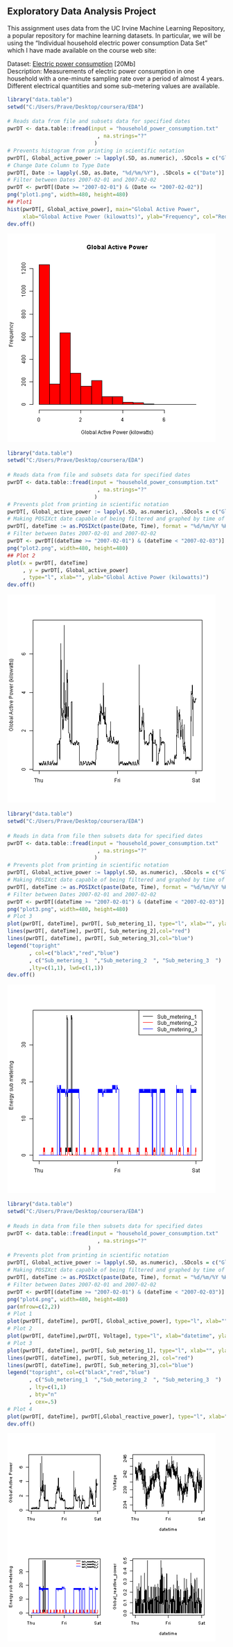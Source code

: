 ## Exploratory Data Analysis Project

This assignment uses data from the UC Irvine Machine Learning Repository, a popular repository for machine learning datasets. In particular, we will be using the “Individual household electric power consumption Data Set” which I have made available on the course web site:

Dataset:
[Electric power consumption](https://d396qusza40orc.cloudfront.net/exdata%2Fdata%2Fhousehold_power_consumption.zip) [20Mb]
</br>Description: Measurements of electric power consumption in one household with a one-minute sampling rate over a period of almost 4 years. Different electrical quantities and some sub-metering values are available.
```R
library("data.table")
setwd("C:/Users/Prave/Desktop/coursera/EDA")

# Reads data from file and subsets data for specified dates
pwrDT <- data.table::fread(input = "household_power_consumption.txt"
                             , na.strings="?"
                            )
# Prevents histogram from printing in scientific notation
pwrDT[, Global_active_power := lapply(.SD, as.numeric), .SDcols = c("Global_active_power")]
# Change Date Column to Type Date
pwrDT[, Date := lapply(.SD, as.Date, "%d/%m/%Y"), .SDcols = c("Date")]
# Filter between Dates 2007-02-01 and 2007-02-02
pwrDT <- pwrDT[(Date >= "2007-02-01") & (Date <= "2007-02-02")]
png("plot1.png", width=480, height=480)
## Plot1
hist(pwrDT[, Global_active_power], main="Global Active Power", 
     xlab="Global Active Power (kilowatts)", ylab="Frequency", col="Red")
dev.off()
```
![](https://github.com/praveenkaushik80/ExData_Plotting1/blob/master/plot1.png)
```R
library("data.table")
setwd("C:/Users/Prave/Desktop/coursera/EDA")

# Reads data from file and subsets data for specified dates
pwrDT <- data.table::fread(input = "household_power_consumption.txt"
                             , na.strings="?"
                            )
# Prevents plot from printing in scientific notation
pwrDT[, Global_active_power := lapply(.SD, as.numeric), .SDcols = c("Global_active_power")]
# Making POSIXct date capable of being filtered and graphed by time of day
pwrDT[, dateTime := as.POSIXct(paste(Date, Time), format = "%d/%m/%Y %H:%M:%S")]
# Filter between Dates 2007-02-01 and 2007-02-02
pwrDT <- pwrDT[(dateTime >= "2007-02-01") & (dateTime < "2007-02-03")]
png("plot2.png", width=480, height=480)
## Plot 2
plot(x = pwrDT[, dateTime]
     , y = pwrDT[, Global_active_power]
     , type="l", xlab="", ylab="Global Active Power (kilowatts)")
dev.off()
```
![](https://github.com/praveenkaushik80/ExData_Plotting1/blob/master/plot2.png)
```R
library("data.table")
setwd("C:/Users/Prave/Desktop/coursera/EDA")

# Reads in data from file then subsets data for specified dates
pwrDT <- data.table::fread(input = "household_power_consumption.txt"
                             , na.strings="?"
                            )
# Prevents plot from printing in scientific notation
pwrDT[, Global_active_power := lapply(.SD, as.numeric), .SDcols = c("Global_active_power")]
# Making POSIXct date capable of being filtered and graphed by time of day
pwrDT[, dateTime := as.POSIXct(paste(Date, Time), format = "%d/%m/%Y %H:%M:%S")]
# Filter between Dates 2007-02-01 and 2007-02-02
pwrDT <- pwrDT[(dateTime >= "2007-02-01") & (dateTime < "2007-02-03")]
png("plot3.png", width=480, height=480)
# Plot 3
plot(pwrDT[, dateTime], pwrDT[, Sub_metering_1], type="l", xlab="", ylab="Energy sub metering")
lines(pwrDT[, dateTime], pwrDT[, Sub_metering_2],col="red")
lines(pwrDT[, dateTime], pwrDT[, Sub_metering_3],col="blue")
legend("topright"
       , col=c("black","red","blue")
       , c("Sub_metering_1  ","Sub_metering_2  ", "Sub_metering_3  ")
       ,lty=c(1,1), lwd=c(1,1))
dev.off()
```
![](https://github.com/praveenkaushik80/ExData_Plotting1/blob/master/plot3.png)
```R
library("data.table")
setwd("C:/Users/Prave/Desktop/coursera/EDA")

# Reads in data from file then subsets data for specified dates
pwrDT <- data.table::fread(input = "household_power_consumption.txt"
                             , na.strings="?"
                          )
# Prevents plot from printing in scientific notation
pwrDT[, Global_active_power := lapply(.SD, as.numeric), .SDcols = c("Global_active_power")]
# Making POSIXct date capable of being filtered and graphed by time of day
pwrDT[, dateTime := as.POSIXct(paste(Date, Time), format = "%d/%m/%Y %H:%M:%S")]
# Filter between Dates 2007-02-01 and 2007-02-02
pwrDT <- pwrDT[(dateTime >= "2007-02-01") & (dateTime < "2007-02-03")]
png("plot4.png", width=480, height=480)
par(mfrow=c(2,2))
# Plot 1
plot(pwrDT[, dateTime], pwrDT[, Global_active_power], type="l", xlab="", ylab="Global Active Power")
# Plot 2
plot(pwrDT[, dateTime],pwrDT[, Voltage], type="l", xlab="datetime", ylab="Voltage")
# Plot 3
plot(pwrDT[, dateTime], pwrDT[, Sub_metering_1], type="l", xlab="", ylab="Energy sub metering")
lines(pwrDT[, dateTime], pwrDT[, Sub_metering_2], col="red")
lines(pwrDT[, dateTime], pwrDT[, Sub_metering_3],col="blue")
legend("topright", col=c("black","red","blue")
       , c("Sub_metering_1  ","Sub_metering_2  ", "Sub_metering_3  ")
       , lty=c(1,1)
       , bty="n"
       , cex=.5) 
# Plot 4
plot(pwrDT[, dateTime], pwrDT[,Global_reactive_power], type="l", xlab="datetime", ylab="Global_reactive_power")
dev.off()
```
![](https://github.com/praveenkaushik80/ExData_Plotting1/blob/master/plot4.png)
